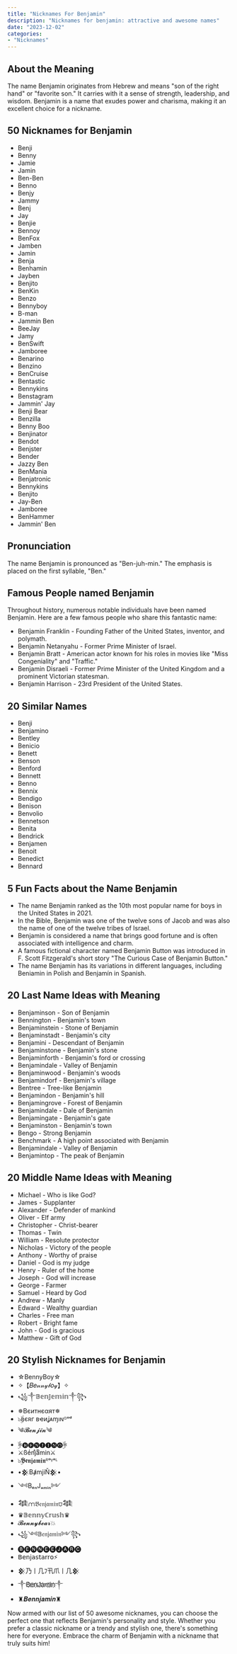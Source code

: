 ```yaml
---
title: "Nicknames For Benjamin"
description: "Nicknames for benjamin: attractive and awesome names"
date: "2023-12-02"
categories:
- "Nicknames"
---
```


About the Meaning
-----------------

The name Benjamin originates from Hebrew and means "son of the right hand" or "favorite son." It carries with it a sense of strength, leadership, and wisdom. Benjamin is a name that exudes power and charisma, making it an excellent choice for a nickname.

50 Nicknames for Benjamin
-------------------------

- Benji
- Benny
- Jamie
- Jamin
- Ben-Ben
- Benno
- Benjy
- Jammy
- Benj
- Jay
- Benjie
- Bennoy
- BenFox
- Jamben
- Jamin
- Benja
- Benhamin
- Jayben
- Benjito
- BenKin
- Benzo
- Bennyboy
- B-man
- Jammin Ben
- BeeJay
- Jamy
- BenSwift
- Jamboree
- Benarino
- Benzino
- BenCruise
- Bentastic
- Bennykins
- Benstagram
- Jammin' Jay
- Benji Bear
- Benzilla
- Benny Boo
- Benjinator
- Bendot
- Benjster
- Bender
- Jazzy Ben
- BenMania
- Benjatronic
- Bennykins
- Benjito
- Jay-Ben
- Jamboree
- BenHammer
- Jammin' Ben

Pronunciation
-------------

The name Benjamin is pronounced as "Ben-juh-min." The emphasis is placed on the first syllable, "Ben."

Famous People named Benjamin
----------------------------

Throughout history, numerous notable individuals have been named Benjamin. Here are a few famous people who share this fantastic name:

- Benjamin Franklin - Founding Father of the United States, inventor, and polymath.
- Benjamin Netanyahu - Former Prime Minister of Israel.
- Benjamin Bratt - American actor known for his roles in movies like "Miss Congeniality" and "Traffic."
- Benjamin Disraeli - Former Prime Minister of the United Kingdom and a prominent Victorian statesman.
- Benjamin Harrison - 23rd President of the United States.

20 Similar Names
----------------

- Benji
- Benjamino
- Bentley
- Benicio
- Benett
- Benson
- Benford
- Bennett
- Benno
- Bennix
- Bendigo
- Benison
- Benvolio
- Bennetson
- Benita
- Bendrick
- Benjamen
- Benoit
- Benedict
- Bennard

5 Fun Facts about the Name Benjamin
-----------------------------------

- The name Benjamin ranked as the 10th most popular name for boys in the United States in 2021.
- In the Bible, Benjamin was one of the twelve sons of Jacob and was also the name of one of the twelve tribes of Israel.
- Benjamin is considered a name that brings good fortune and is often associated with intelligence and charm.
- A famous fictional character named Benjamin Button was introduced in F. Scott Fitzgerald's short story "The Curious Case of Benjamin Button."
- The name Benjamin has its variations in different languages, including Beniamin in Polish and Benjamín in Spanish.

20 Last Name Ideas with Meaning
-------------------------------

- Benjaminson - Son of Benjamin
- Bennington - Benjamin's town
- Benjaminstein - Stone of Benjamin
- Benjaminstadt - Benjamin's city
- Benjamini - Descendant of Benjamin
- Benjaminstone - Benjamin's stone
- Benjaminforth - Benjamin's ford or crossing
- Benjamindale - Valley of Benjamin
- Benjaminwood - Benjamin's woods
- Benjamindorf - Benjamin's village
- Bentree - Tree-like Benjamin
- Benjamindon - Benjamin's hill
- Benjamingrove - Forest of Benjamin
- Benjamindale - Dale of Benjamin
- Benjamingate - Benjamin's gate
- Benjaminston - Benjamin's town
- Bengo - Strong Benjamin
- Benchmark - A high point associated with Benjamin
- Benjamindale - Valley of Benjamin
- Benjamintop - The peak of Benjamin

20 Middle Name Ideas with Meaning
---------------------------------

- Michael - Who is like God?
- James - Supplanter
- Alexander - Defender of mankind
- Oliver - Elf army
- Christopher - Christ-bearer
- Thomas - Twin
- William - Resolute protector
- Nicholas - Victory of the people
- Anthony - Worthy of praise
- Daniel - God is my judge
- Henry - Ruler of the home
- Joseph - God will increase
- George - Farmer
- Samuel - Heard by God
- Andrew - Manly
- Edward - Wealthy guardian
- Charles - Free man
- Robert - Bright fame
- John - God is gracious
- Matthew - Gift of God

20 Stylish Nicknames for Benjamin
---------------------------------

- ☆BennyBoy☆
- ✧【𝐵𝑒𝓃𝓃𝓎𝒷𝑜𝓎】✧
- ꧁༒𝔹𝕖𝕟𝕁𝕖𝕞𝕚𝕟༒꧂
- ✵Bєитнєαят✵
- ๖ۣۜвєʀг ʙҽиʝᴀɱıɴᴳᵒᵈ
- ༄𝓑𝓮𝓷𝓳𝓲𝓷༄
- ❅ۣۜ🅑🅔🅝🅙🅘🅝🅞❅ۣۜ
- ⚔️ßeͥnjͣaͫmin⚔️
- ๖ۣۜ𝕭𝖊𝖓𝖏𝖆𝖒𝖎𝖓ᴿᵒᵞᵃᴸ
- •𒆜BⱥmjiŇ𒆜•
- ༺BₑₙJₐₘᵢₙ༻
- 𒈞⩋𝔅𝔢𝔫𝔧𝔞𝔪𝔦𝔫⩌𒈞
- ♛𝔹𝕖𝕟𝕟𝕪ℂ𝕣𝕦𝕤𝕙♛
- 𝓑𝓮𝓷𝓷𝔂𝓫𝓮𝓪𝓻💥
- ꧁༺𝔹𝔢𝔫𝔧𝔞𝔪𝔦𝔫༻꧂
- 🅑🅔🅝🅝🅔🅔̊🅙🅐🅡🅒
- 𝖡𝖾𝗇𝗃𝖺𝗌𝗍𝖺𝗋𝗋𝗈⚡
- 𒆜乃丨几ﾌ卂爪丨几𒆜
- ༒B҉e҉n҉J҉a҉m҉i҉n҉༒
- ♜𝑩𝒆𝒏𝒏𝒋𝒂𝒎𝒊𝒏♜

Now armed with our list of 50 awesome nicknames, you can choose the perfect one that reflects Benjamin's personality and style. Whether you prefer a classic nickname or a trendy and stylish one, there's something here for everyone. Embrace the charm of Benjamin with a nickname that truly suits him!
